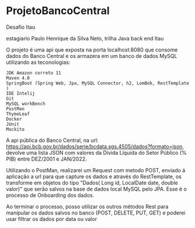 # ProjetoBancoCentral
Desafio Itau

estagiario Paulo Henrique da Silva Neto, trilha Java back end Itau

O projeto é uma api que exposta na porta localhost:8080 que consome dados do Banco Central e os armazera em um banco de dados MySQL utilizando as teconologias:

    JDK Amazon correto 11
    Maven 4.0
    SpringBoot (Spring Web, Jpa, MySQL Connector, h2, LomBok, RestTemplate )
    IDE Intelij
    Git
    MySQL workBench
    PostMan
    ThymeLeaf
    Docker
    JUnit
    Mockito
    
  
 
A api pública do Banco Central, na url: https://api.bcb.gov.br/dados/serie/bcdata.sgs.4505/dados?formato=json, devolve uma lista JSON com valores da Dívida Líquida do Setor Público (% PIB) entre DEZ/2001 e JAN/2022.

Utilizando o PostMan, realizarei um Request com metodo POST, enviado á aplicação a url para que capture os dados e através do RestTemplate, os transforme em objetos do tipo "Dados( Long id, LocalDate date, double valor)" que serão salvos na base de dados local MySQL pelo JPA. Esse é o processo de Onboarding dos dados.

Ao terminar o processo, posso utilizar os outros métodos Rest para manipular os dados salvos no banco (POST, DELETE, PUT, GET) e poderei usar filtrar os dados por data ou valor

